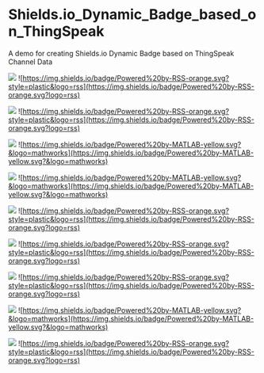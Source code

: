 # Shields.io_Dynamic_Badge_based_on_ThingSpeak
A demo for creating Shields.io Dynamic Badge based on ThingSpeak Channel Data

![](https://img.shields.io/badge/dynamic/xml.svg?color=yellow&label=t.me/matlab_tips&query=%2F%2Fchannel%2Ffeeds%2Ffeed%2Ffield2&url=https%3A%2F%2Fapi.thingspeak.com%2Fchannels%2F343156%2Ffeeds.xml%3Fresults%3D1&suffix=%20subscribers) ![https://img.shields.io/badge/Powered%20by-RSS-orange.svg?style=plastic&logo=rss](https://img.shields.io/badge/Powered%20by-RSS-orange.svg?logo=rss)

![](https://img.shields.io/badge/dynamic/xml.svg?color=lightgrey&label=t.me/awesomeguangzhou&query=%2F%2Fchannel%2Ffeeds%2Ffeed%2Ffield3&url=https%3A%2F%2Fapi.thingspeak.com%2Fchannels%2F343156%2Ffeeds.xml%3Fresults%3D1&suffix=%20subscribers) ![https://img.shields.io/badge/Powered%20by-RSS-orange.svg?style=plastic&logo=rss](https://img.shields.io/badge/Powered%20by-RSS-orange.svg?logo=rss)

![](https://img.shields.io/badge/dynamic/xml.svg?color=green&label=t.me/aiqing&query=%2F%2Fchannel%2Ffeeds%2Ffeed%2Ffield4&url=https%3A%2F%2Fapi.thingspeak.com%2Fchannels%2F343156%2Ffeeds.xml%3Fresults%3D1&suffix=%20subscribers) ![https://img.shields.io/badge/Powered%20by-MATLAB-yellow.svg?&logo=mathworks](https://img.shields.io/badge/Powered%20by-MATLAB-yellow.svg?&logo=mathworks)

![](https://img.shields.io/badge/dynamic/xml.svg?color=blue&label=t.me/obsap&query=%2F%2Fchannel%2Ffeeds%2Ffeed%2Ffield5&url=https%3A%2F%2Fapi.thingspeak.com%2Fchannels%2F343156%2Ffeeds.xml%3Fresults%3D1&suffix=%20subscribers) ![https://img.shields.io/badge/Powered%20by-MATLAB-yellow.svg?&logo=mathworks](https://img.shields.io/badge/Powered%20by-MATLAB-yellow.svg?&logo=mathworks)

![](https://img.shields.io/badge/dynamic/xml.svg?color=yellowgreen&label=t.me/jiudian&query=%2F%2Fchannel%2Ffeeds%2Ffeed%2Ffield6&url=https%3A%2F%2Fapi.thingspeak.com%2Fchannels%2F343156%2Ffeeds.xml%3Fresults%3D1&suffix=%20subscribers) ![https://img.shields.io/badge/Powered%20by-RSS-orange.svg?style=plastic&logo=rss](https://img.shields.io/badge/Powered%20by-RSS-orange.svg?logo=rss)

![](https://img.shields.io/badge/dynamic/xml.svg?color=9cf&label=t.me/waijiaobu&query=%2F%2Fchannel%2Ffeeds%2Ffeed%2Ffield7&url=https%3A%2F%2Fapi.thingspeak.com%2Fchannels%2F343156%2Ffeeds.xml%3Fresults%3D1&suffix=%20subscribers) ![https://img.shields.io/badge/Powered%20by-RSS-orange.svg?style=plastic&logo=rss](https://img.shields.io/badge/Powered%20by-RSS-orange.svg?logo=rss)

![](https://img.shields.io/badge/dynamic/xml.svg?color=yellow&label=t.me/trafficaccidents&query=%2F%2Fchannel%2Ffeeds%2Ffeed%2Ffield8&url=https%3A%2F%2Fapi.thingspeak.com%2Fchannels%2F343156%2Ffeeds.xml%3Fresults%3D1&suffix=%20subscribers) ![https://img.shields.io/badge/Powered%20by-RSS-orange.svg?style=plastic&logo=rss](https://img.shields.io/badge/Powered%20by-RSS-orange.svg?logo=rss)

![](https://img.shields.io/badge/dynamic/xml.svg?color=brightgreen&label=t.me/skyevents&query=%2F%2Fchannel%2Ffeeds%2Ffeed%2Ffield1&url=https%3A%2F%2Fapi.thingspeak.com%2Fchannels%2F364215%2Ffeeds.xml%3Fresults%3D1&suffix=%20subscribers) ![https://img.shields.io/badge/Powered%20by-MATLAB-yellow.svg?&logo=mathworks](https://img.shields.io/badge/Powered%20by-MATLAB-yellow.svg?&logo=mathworks)

![](https://img.shields.io/badge/dynamic/xml.svg?color=orange&label=t.me/aboutrss&query=%2F%2Fchannel%2Ffeeds%2Ffeed%2Ffield1&url=https%3A%2F%2Fapi.thingspeak.com%2Fchannels%2F343156%2Ffeeds.xml%3Fresults%3D1&suffix=%20subscribers) ![https://img.shields.io/badge/Powered%20by-RSS-orange.svg?style=plastic&logo=rss](https://img.shields.io/badge/Powered%20by-RSS-orange.svg?logo=rss)
